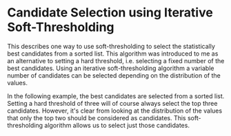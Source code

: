 # Candidate Selection using Iterative Soft-Thresholding

This describes one way to use soft-thresholding to select the statistically best candidates from a sorted list. This algorithm was introduced to me as an alternative to setting a hard threshold, i.e. selecting a fixed number of the best candidates. Using an iterative soft-thresholding algorithm a variable number of candidates can be selected depending on the distribution of the values.

In the following example, the best candidates are selected from a sorted list. Setting a hard threshold of three will of course always select the top three candidates. However, it's clear from looking at the distribution of the values that only the top two should be considered as candidates. This soft-thresholding algorithm allows us to select just those candidates.

